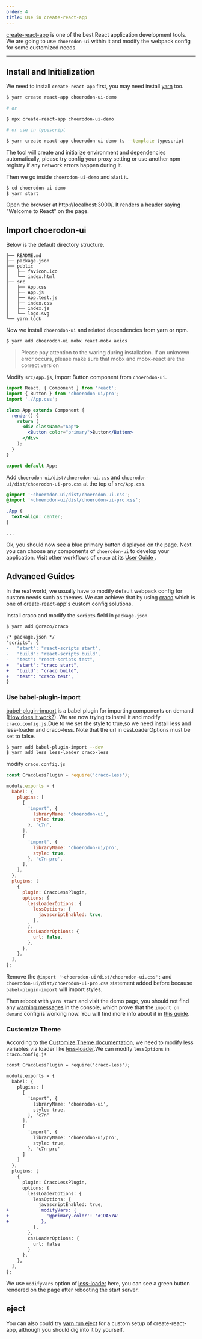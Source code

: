```yaml
---
order: 4
title: Use in create-react-app
---
```


[create-react-app](https://github.com/facebookincubator/create-react-app) is one of the best React application development tools. We are going to use `choerodon-ui` within it and modify the webpack config for some customized needs.

---

## Install and Initialization

We need to install `create-react-app` first, you may need install [yarn](https://github.com/yarnpkg/yarn/) too.

```bash
$ yarn create react-app choerodon-ui-demo

# or

$ npx create-react-app choerodon-ui-demo

# or use in typescript

$ yarn create react-app choerodon-ui-demo-ts --template typescript
```

The tool will create and initialize environment and dependencies automatically,
please try config your proxy setting or use another npm registry if any network errors happen during it.

Then we go inside `choerodon-ui-demo` and start it.

```bash
$ cd choerodon-ui-demo
$ yarn start
```

Open the browser at http://localhost:3000/. It renders a header saying "Welcome to React" on the page.

## Import choerodon-ui

Below is the default directory structure.

```
├── README.md
├── package.json
├── public
│   ├── favicon.ico
│   └── index.html
├── src
│   ├── App.css
│   ├── App.js
│   ├── App.test.js
│   ├── index.css
│   ├── index.js
│   └── logo.svg
└── yarn.lock
```

Now we install `choerodon-ui` and related dependencies from yarn or npm.

```bash
$ yarn add choerodon-ui mobx react-mobx axios
```

> Please pay attention to the waring during installation. If an unknown error occurs, please make sure that mobx and mobx-react are the correct version


Modify `src/App.js`, import Button component from `choerodon-ui`.

```jsx
import React, { Component } from 'react';
import { Button } from 'choerodon-ui/pro';
import './App.css';

class App extends Component {
  render() {
    return (
      <div className="App">
        <Button color="primary">Button</Button>
      </div>
    );
  }
}

export default App;
```

Add `choerodon-ui/dist/choerodon-ui.css` and `choerodon-ui/dist/choerodon-ui-pro.css` at the top of `src/App.css`.

```css
@import '~choerodon-ui/dist/choerodon-ui.css';
@import '~choerodon-ui/dist/choerodon-ui-pro.css';

.App {
  text-align: center;
}

...
```

Ok, you should now see a blue primary button displayed on the page. Next you can choose any components of `choerodon-ui` to develop your application. Visit other workflows of `craco` at its [User Guide ](https://github.com/gsoft-inc/craco).

## Advanced Guides

In the real world, we usually have to modify default webpack config for custom needs such as themes. We can achieve that by using [craco](https://github.com/gsoft-inc/craco) which is one of create-react-app's custom config solutions.

Install craco and modify the `scripts` field in `package.json`.

```bash
$ yarn add @craco/craco
```

```diff
/* package.json */
"scripts": {
-   "start": "react-scripts start",
-   "build": "react-scripts build",
-   "test": "react-scripts test",
+   "start": "craco start",
+   "build": "craco build",
+   "test": "craco test",
}
```

### Use babel-plugin-import

[babel-plugin-import](https://github.com/ant-design/babel-plugin-import) is a babel plugin for importing components on demand ([How does it work?](/docs/react/getting-started#Import-on-Demand)). We are now trying to install it and modify `craco.config.js`.Due to we set the style to true,so we need install less and less-loader and craco-less. Note that the url in cssLoaderOptions must be set to false.


```bash
$ yarn add babel-plugin-import --dev
$ yarn add less less-loader craco-less
```

modify `craco.config.js`

```js
const CracoLessPlugin = require('craco-less');

module.exports = {
  babel: {
    plugins: [
      [
        'import', {
          libraryName: 'choerodon-ui',
          style: true,
        }, 'c7n',
      ],
      [
        'import', {
          libraryName: 'choerodon-ui/pro',
          style: true,
        }, 'c7n-pro',
      ],
    ],
  },
  plugins: [
    {
      plugin: CracoLessPlugin,
      options: {
        lessLoaderOptions: {
          lessOptions: {
            javascriptEnabled: true,
          },
        },
        cssLoaderOptions: {
          url: false,
        },
      },
    },
  ],
};
```


Remove the `@import '~choerodon-ui/dist/choerodon-ui.css';` and `choerodon-ui/dist/choerodon-ui-pro.css` statement added before because `babel-plugin-import` will import styles.


Then reboot with `yarn start` and visit the demo page, you should not find any [warning messages](https://zos.alipayobjects.com/rmsportal/vgcHJRVZFmPjAawwVoXK.png) in the console, which prove that the `import on demand` config is working now. You will find more info about it in [this guide](/docs/react/getting-started#Import-on-Demand).

### Customize Theme


According to the [Customize Theme documentation](/docs/react/customize-theme), we need to modify less variables via loader like [less-loader](https://github.com/webpack/less-loader).We can modify `lessOptions` in `craco.config.js`

```diff
const CracoLessPlugin = require('craco-less');

module.exports = {
  babel: {
    plugins: [
      [
        'import', {
          libraryName: 'choerodon-ui',
          style: true,
        }, 'c7n'
      ],
      [
        'import', {
          libraryName: 'choerodon-ui/pro',
          style: true,
        }, 'c7n-pro'
      ]
    ]
  },
  plugins: [
    {
      plugin: CracoLessPlugin,
      options: {
        lessLoaderOptions: {
          lessOptions: {
            javascriptEnabled: true,
+            modifyVars: {
+              '@primary-color': '#1DA57A'
+            },
          },
        },
        cssLoaderOptions: {
          url: false
        }
      },
    },
  ],
};
```

We use `modifyVars` option of [less-loader](https://github.com/webpack/less-loader#less-options) here, you can see a green button rendered on the page after rebooting the start server.

## eject

You can also could try [yarn run eject](https://github.com/facebookincubator/create-react-app#converting-to-a-custom-setup) for a custom setup of create-react-app, although you should dig into it by yourself.
